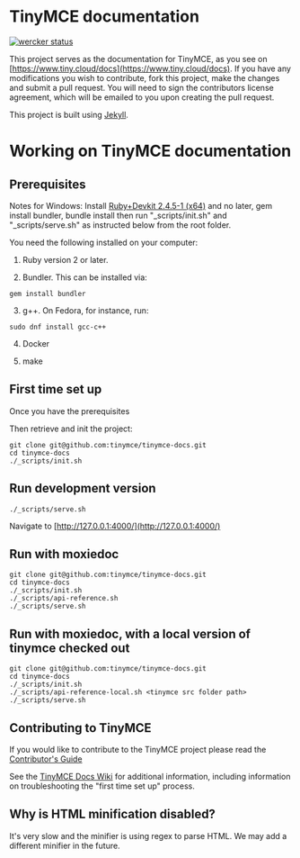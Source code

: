 # TinyMCE documentation

[![wercker status](https://app.wercker.com/status/4d4c743635332430f9d25acae1be5218/s/master "wercker status")](https://app.wercker.com/project/bykey/4d4c743635332430f9d25acae1be5218)

This project serves as the documentation for TinyMCE, as you see on 
[https://www.tiny.cloud/docs](https://www.tiny.cloud/docs). If you have any 
modifications you wish to contribute, fork this project, make the changes 
and submit a pull request. You will need to sign the contributors license 
agreement, which will be emailed to you upon creating the pull request.

This project is built using [Jekyll](https://jekyllrb.com/).

# Working on TinyMCE documentation

## Prerequisites

Notes for Windows: Install [Ruby+Devkit 2.4.5-1 (x64)](https://rubyinstaller.org/downloads/) and no later, gem install bundler, bundle install then run "\_scripts/init.sh" and "\_scripts/serve.sh" as instructed below from the root folder. 

You need the following installed on your computer:

1. Ruby version 2 or later.

2. Bundler. This can be installed via:

```
gem install bundler
```
  
3. g++. On Fedora, for instance, run:

```
sudo dnf install gcc-c++
```

4. Docker

5. make

## First time set up

Once you have the prerequisites

Then retrieve and init the project:

    git clone git@github.com:tinymce/tinymce-docs.git
    cd tinymce-docs
    ./_scripts/init.sh

## Run development version

    ./_scripts/serve.sh

Navigate to [http://127.0.0.1:4000/](http://127.0.0.1:4000/)

## Run with moxiedoc
    git clone git@github.com:tinymce/tinymce-docs.git
    cd tinymce-docs
    ./_scripts/init.sh
    ./_scripts/api-reference.sh 
    ./_scripts/serve.sh

## Run with moxiedoc, with a local version of tinymce checked out
    git clone git@github.com:tinymce/tinymce-docs.git
    cd tinymce-docs
    ./_scripts/init.sh
    ./_scripts/api-reference-local.sh <tinymce src folder path>
    ./_scripts/serve.sh

## Contributing to TinyMCE

If you would like to contribute to the TinyMCE project please read 
the [Contributor's Guide](https://www.tiny.cloud/docs/advanced/contributing-docs/)

See the [TinyMCE Docs Wiki](https://github.com/tinymce/tinymce-docs/wiki) for additional information, 
including information on troubleshooting the "first time set up" process.

## Why is HTML minification disabled?

It's very slow and the minifier is using regex to parse HTML. We may add a different minifier in the future.

